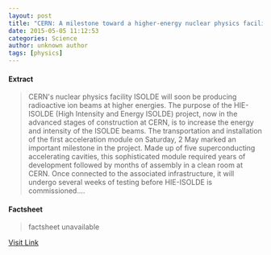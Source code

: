 ```yaml
---
layout: post
title: "CERN: A milestone toward a higher-energy nuclear physics facility"
date: 2015-05-05 11:12:53
categories: Science
author: unknown author
tags: [physics]
---
```



#### Extract
>CERN's nuclear physics facility ISOLDE will soon be producing radioactive ion beams at higher energies. The purpose of the HIE-ISOLDE (High Intensity and Energy ISOLDE) project, now in the advanced stages of construction at CERN, is to increase the energy and intensity of the ISOLDE beams. The transportation and installation of the first acceleration module on Saturday, 2 May marked an important milestone in the project. Made up of five superconducting accelerating cavities, this sophisticated module required years of development followed by months of assembly in a clean room at CERN. Once connected to the associated infrastructure, it will undergo several weeks of testing before HIE-ISOLDE is commissioned....

#### Factsheet
>factsheet unavailable

[Visit Link](http://phys.org/news350028749.html)


